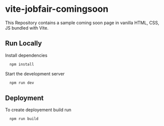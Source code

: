 
# vite-jobfair-comingsoon

This Repository contains a sample coming soon page in vanilla HTML, CSS, JS bundled with Vite.


## Run Locally

Install dependencies

```bash
  npm install
```

Start the development server

```bash
  npm run dev
```


## Deployment

To create deployement build run

```bash
  npm run build
```

